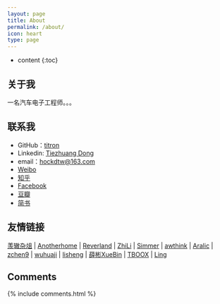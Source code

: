 ```yaml
---
layout: page
title: About
permalink: /about/
icon: heart
type: page
---
```


* content
{:toc}

## 关于我

一名汽车电子工程师。。。

## 联系我

* GitHub：[titron](https://github.com/titron)
* Linkedin: [Tiezhuang Dong](https://www.linkedin.com/in/dong-tiezhuang/)
* email：hockdtw@163.com
* [Weibo](...)
* [知乎](...)
* [Facebook](...)
* [豆瓣](...)
* [简书](...)

## 友情链接

[羡辙杂俎](http://zhangwenli.com/blog) \| [Anotherhome](https://www.anotherhome.net) \| [Reverland](http://reverland.org/) \| [ZhiLi](http://lizhipower.github.io/) \| [Simmer](http://simmer-jun.github.io/) \| [awthink](http://awthink.net/) \| [Aralic](http://aralic.github.io/) \| [zchen9](http://www.chen9.info/) \| [wuhuaji](http://wuhuaji.me/) \| [lisheng](http://www.lishengcn.cn/) \| [薛彬XueBin](http://axuebin.com/blog/) \| [TBOOX](http://www.tboox.org/cn/) \|  [Ling](http://linglinyp.com/)

## Comments

{% include comments.html %}
